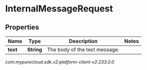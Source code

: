 # InternalMessageRequest


## Properties

| Name | Type | Description | Notes |
| ------------ | ------------- | ------------- | ------------- |
| **text** | **String** | The body of the text message. |  |




_com.mypurecloud.sdk.v2:platform-client-v2:233.0.0_

